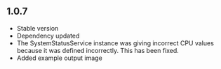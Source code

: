 ## 1.0.7

- Stable version
- Dependency updated
- The SystemStatusService instance was giving incorrect CPU values ​​because it was defined incorrectly. This has been fixed.
- Added example output image
